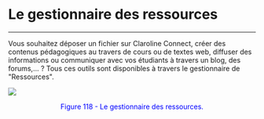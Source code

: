 # Le gestionnaire des ressources

---

Vous souhaitez déposer un fichier sur Claroline Connect, créer des contenus pédagogiques au travers de cours ou de textes web, diffuser des informations ou communiquer avec vos étudiants à travers un blog, des forums,... ? Tous ces outils sont disponibles à travers le gestionnaire de "Ressources".

![](http://www.claroline.net/uploads/custom/images/2305.png)

<p style="text-align: center; color: blue">Figure 118 - Le gestionnaire des ressources.</p>